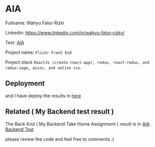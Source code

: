# AIA

Fullname: Wahyu Fatur Rizki

Linkedin: https://www.linkedin.com/in/wahyu-fatur-rizky/

Test: [AIA](https://github.com/freefiona85/testForFullStack/blob/master/README.md)

Project name: `Flickr Front End`

Project stack `ReactJs (create-react-app), redux, react-redux, and redux-saga, axios, and native css`.

## Deployment

and I have deploy the results in [here]()

## Related ( My Backend test result )

The Back-End ( My Backend Take Home Assignment ) result is in [AIA Backend Test](https://github.com/wahyufaturrizky/AIA-flickr-BackEnd-Wahyu)

please review the code and feel free to comments :)
